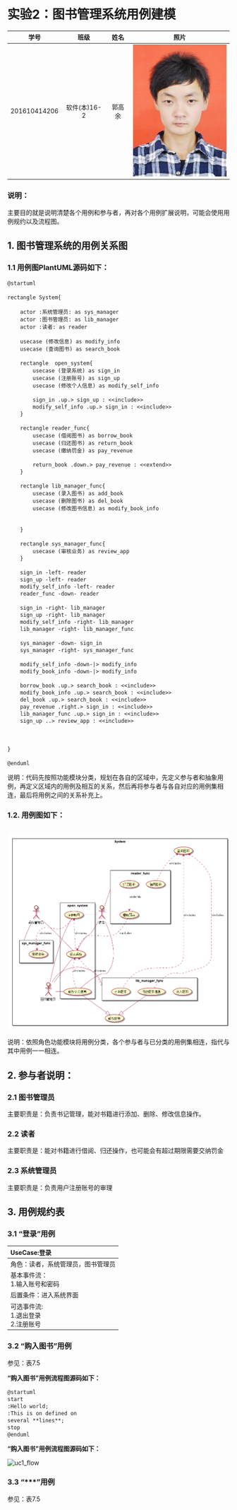 # 实验2：图书管理系统用例建模
|学号|班级|姓名|照片|
|:-------:|:-------------: | :----------:|:---:|
|201610414206|软件(本)16-2|郭高余|![flow1](../myself.jpg)|

### 说明：
主要目的就是说明清楚各个用例和参与者，再对各个用例扩展说明，可能会使用用例规约以及流程图。
## 1. 图书管理系统的用例关系图

### 1.1 用例图PlantUML源码如下：

``` usecase
@startuml

rectangle System{

    actor :系统管理员: as sys_manager
    actor :图书管理员: as lib_manager
    actor :读者: as reader

    usecase (修改信息) as modify_info
    usecase (查询图书) as search_book

    rectangle  open_system{
        usecase (登录系统) as sign_in
        usecase (注册账号) as sign_up
        usecase (修改个人信息) as modify_self_info

        sign_in .up.> sign_up : <<include>>
        modify_self_info .up.> sign_in : <<include>>
    }

    rectangle reader_func{
        usecase (借阅图书) as borrow_book
        usecase (归还图书) as return_book
        usecase (缴纳罚金) as pay_revenue

        return_book .down.> pay_revenue : <<extend>>
    }

    rectangle lib_manager_func{
        usecase (录入图书) as add_book
        usecase (删除图书) as del_book
        usecase (修改图书信息) as modify_book_info


    }

    rectangle sys_manager_func{
        usecase (审核业务) as review_app
    }

    sign_in -left- reader
    sign_up -left- reader
    modify_self_info -left- reader
    reader_func -down- reader

    sign_in -right- lib_manager
    sign_up -right- lib_manager
    modify_self_info -right- lib_manager
    lib_manager -right- lib_manager_func

    sys_manager -down- sign_in
    sys_manager -right- sys_manager_func

    modify_self_info -down-|> modify_info
    modify_book_info -down-|> modify_info

    borrow_book .up.> search_book : <<include>>
    modify_book_info .up.> search_book : <<include>>
    del_book .up.> search_book : <<include>>
    pay_revenue .right.> sign_in : <<include>>
    lib_manager_func .up.> sign_in : <<include>>
    sign_up ..> review_app : <<include>>



}

@enduml
```
说明：代码先按照功能模块分类，规划在各自的区域中，先定义参与者和抽象用例，再定义区域内的用例及相互的关系，然后再将参与者与各自对应的用例集相连，最后将用例之间的关系补充上。

### 1.2. 用例图如下：

![usecase](./usecase1_flow.png)
--
说明：依照角色功能模块将用例分类，各个参与者与已分类的用例集相连，指代与其中用例一一相连。
## 2. 参与者说明：

###     2.1 图书管理员

主要职责是：负责书记管理，能对书籍进行添加、删除、修改信息操作。

###     2.2 读者

主要职责是：能对书籍进行借阅、归还操作，也可能会有超过期限需要交纳罚金

###     2.3 系统管理员
    
主要职责是：负责用户注册账号的审理

##     3. 用例规约表

###     3.1 “登录”用例
UseCase:登录|
|:---|
角色：读者，系统管理员，图书管理员|
基本事件流：<br>1.输入账号和密码|
后置条件：进入系统界面|
可选事件流:<br>1.退出登录<br>2.注册账号|



###     3.2 “购入图书”用例

参见：表7.5

**“购入图书”用例流程图源码如下：**
``` uc1_flow
@startuml
start
:Hello world;
:This is on defined on
several **lines**;
stop
@enduml
```

**“购入图书”用例流程图源码如下：**

![uc1_flow](usecase1_flow.jpg)

###     3.3 “***”用例

参见：表7.5
